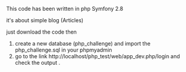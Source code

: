 This code has been written in php Symfony 2.8

it's about simple blog (Articles)

just download the code then
1. create a new database (php_challenge) and import the  php_challenge.sql in your phpmyadmin
2. go to the link http://localhost/php_test/web/app_dev.php/login and check the output . 